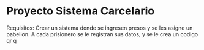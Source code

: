 # Proyecto Sistema Carcelario
Requisitos: Crear un sistema donde se ingresen presos y se les asigne un pabellon. A cada prisionero se le registran sus datos, y se le crea un codigo qr q
